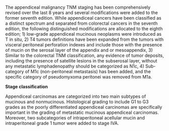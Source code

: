 The appendiceal malignancy TNM staging has been comprehensively revised over the last 8 years and several modifications were added to the former seventh edition. While appendiceal cancers have been classified as a distinct spectrum and separated from colorectal cancers in the seventh edition, the following distinguished modifications are allocated to the eighth edition; 1) low-grade appendiceal mucinous neoplasms were introduced as T in situ, 2) T4 tumors definitions have been expanded from the tumors with visceral peritoneal perforation indexes and include those with the presence of mucin on the serosal layer of the appendix and or mesoappendix, 3) Similar to the colorectal TNM classification, any evidence of tumor deposits, including the presence of satellite lesions in the subserosal layer, without any metastatic lymphadenopathy should be categorized as N1c, 4) Sub-category of M1c (non-peritoneal metastasis) has been added, and the specific category of pseudomyxoma peritonei was removed from M1a.

**Stage classification**

Appendiceal carcinomas are categorized into two main subtypes of mucinous and nonmucinous. Histological grading to include G1 to G3 grades as the poorly differentiated appendiceal carcinomas are specifically important in the grading of metastatic mucinous appendiceal carcinomas. Moreover, two subcategories of intraperitoneal acellular mucin and intraperitoneal grade 1 tumor were added to stage IVA.